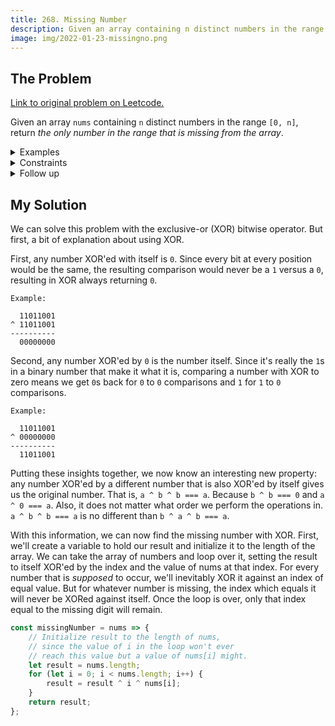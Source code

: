 ```yaml
---
title: 268. Missing Number
description: Given an array containing n distinct numbers in the range [0, n], return the only number in the range that is missing from the array.
image: img/2022-01-23-missingno.png
---
```


## The Problem

[Link to original problem on Leetcode.](https://leetcode.com/problems/missing-number/)

Given an array `nums` containing `n` distinct numbers in the range `[0, n]`, return _the only number in the range that is missing from the array_.

<details>
<summary>Examples</summary>

Example 1:

```
Input: nums = [3,0,1]
Output: 2
Explanation: n = 3 since there are 3 numbers, so all numbers are in the range [0,3]. 2 is the missing number in the range since it does not appear in nums.
```

Example 2:

```
Input: nums = [0,1]
Output: 2
Explanation: n = 2 since there are 2 numbers, so all numbers are in the range [0,2]. 2 is the missing number in the range since it does not appear in nums.
```

Example 3:

```
Input: nums = [9,6,4,2,3,5,7,0,1]
Output: 8
Explanation: n = 9 since there are 9 numbers, so all numbers are in the range [0,9]. 8 is the missing number in the range since it does not appear in nums.
```

</details>

<details>
<summary>Constraints</summary>

- `n` $$=$$ `nums.length`
- 1 $$\le$$ `n` $$\le$$ 10<sup>4</sup>
- 0 $$\le$$ `nums[i]` $$\le$$ `n`
- All the numbers of `nums` are **unique**.
</details>

<details>
<summary>Follow up</summary>

Could you implement a solution using only $$O(1)$$ extra space complexity and $$O(n)$$ runtime complexity?

</details>

## My Solution

We can solve this problem with the exclusive-or (XOR) bitwise operator. But first, a bit of explanation about using XOR.

First, any number XOR'ed with itself is `0`. Since every bit at every position would be the same, the resulting comparison would never be a `1` versus a `0`, resulting in XOR always returning `0`.

```
Example:

  11011001
^ 11011001
----------
  00000000
```

Second, any number XOR'ed by `0` is the number itself. Since it's really the `1`s in a binary number that make it what it is, comparing a number with XOR to zero means we get `0`s back for `0` to `0` comparisons and `1` for `1` to `0` comparisons.

```
Example:

  11011001
^ 00000000
----------
  11011001
```

Putting these insights together, we now know an interesting new property: any number XOR'ed by a different number that is also XOR'ed by itself gives us the original number. That is, `a ^ b ^ b === a`. Because `b ^ b === 0` and `a ^ 0 === a`. Also, it does not matter what order we perform the operations in. `a ^ b ^ b === a` is no different than `b ^ a ^ b === a`.

With this information, we can now find the missing number with XOR. First, we'll create a variable to hold our result and initialize it to the length of the array. We can take the array of numbers and loop over it, setting the result to itself XOR'ed by the index and the value of nums at that index. For every number that is _supposed_ to occur, we'll inevitably XOR it against an index of equal value. But for whatever number is missing, the index which equals it will never be XORed against itself. Once the loop is over, only that index equal to the missing digit will remain.

```javascript
const missingNumber = nums => {
	// Initialize result to the length of nums,
	// since the value of i in the loop won't ever
	// reach this value but a value of nums[i] might.
	let result = nums.length;
	for (let i = 0; i < nums.length; i++) {
		result = result ^ i ^ nums[i];
	}
	return result;
};
```
